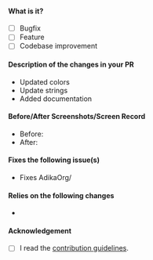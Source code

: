 <!-- Hey there. Thank you so much for improving Fossify. Please consider filling out the details :)-->

#### What is it?
- [ ] Bugfix
- [ ] Feature
- [ ] Codebase improvement

#### Description of the changes in your PR
<!-- Bullet points are preferred. The following is an example -->
- Updated colors
- Update strings
- Added documentation

#### Before/After Screenshots/Screen Record
<!-- If your PR changes the app's UI in any way, consider including screenshots or a video showing exactly what changed, so that developers and users can pinpoint it easily. Delete this if it doesn't apply to your PR.-->
- Before:
- After:

#### Fixes the following issue(s)
<!-- Prefix issues with "Fixes AdikaOrg/AppRepo" so that GitHub closes them when this PR is merged (note that each "Fixes #" should be in its own item). For Commons, it should always be in a format like "Fixes AdikaOrg/AppRepo#123" -->
- Fixes AdikaOrg/

#### Relies on the following changes
<!-- Delete this if it doesn't apply to your PR. -->
- 

#### Acknowledgement
- [ ] I read the [contribution guidelines](https://github.com/AdikaOrg/Commons/blob/master/CONTRIBUTING.md).
